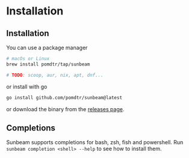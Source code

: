 # Installation

## Installation

You can use a package manager

```bash
# macOs or Linux
brew install pomdtr/tap/sunbeam

# TODO: scoop, aur, nix, apt, dnf...
```

or install with go

```bash
go install github.com/pomdtr/sunbeam@latest
```

or download the binary from the [releases page](https://github.com/pomdtr/sunbeam/releases/latest).

## Completions

Sunbeam supports completions for bash, zsh, fish and powershell.
Run `sunbeam completion <shell> --help` to see how to install them.
